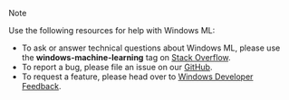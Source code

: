 > [!NOTE]
> Use the following resources for help with Windows ML:
> * To ask or answer technical questions about Windows ML, please use the **windows-machine-learning** tag on [Stack Overflow](https://stackoverflow.com/questions/tagged/windows-machine-learning).
> * To report a bug, please file an issue on our [GitHub](https://github.com/Microsoft/Windows-Machine-Learning/issues).
> * To request a feature, please head over to [Windows Developer Feedback](https://wpdev.uservoice.com/).